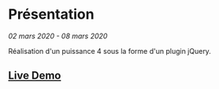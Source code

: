 # Présentation
*02 mars 2020 - 08 mars 2020*

Réalisation d'un puissance 4 sous la forme d'un plugin jQuery.
## [Live Demo](https://haonhien-nguy.github.io/puissance4/)
